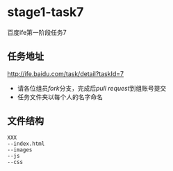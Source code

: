 # stage1-task7
百度ife第一阶段任务7
## 任务地址
http://ife.baidu.com/task/detail?taskId=7
- 请各位组员*fork*分支，完成后*pull request*到组账号提交
- 任务文件夹以每个人的名字命名


## 文件结构
```
XXX
--index.html
--images
--js
--css
```
